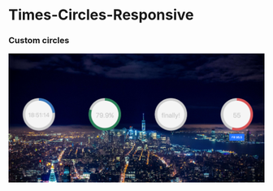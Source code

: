 # Times-Circles-Responsive

### Custom circles
<p align="center">
  <img  src="imgs/percircle.png" alt="" />
</p>
